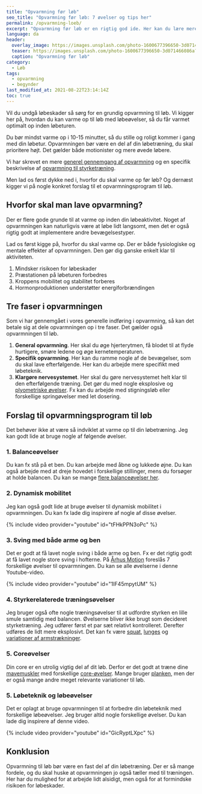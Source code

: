 ```yaml
---
title: "Opvarmning før løb"
seo_title: "Opvarmning før løb: 7 øvelser og tips her"
permalink: /opvarmning-loeb/
excerpt: "Opvarmning før løb er en rigtig god ide. Her kan du lære mere om forskelige faser i opvarmningen og gode opvarmningsøvelser til løb, så du kan præstere bedre og undgå skader."
language: da
header:
  overlay_image: https://images.unsplash.com/photo-1600677396650-3d071466086a?ixid=MnwxMjA3fDB8MHxzZWFyY2h8Mnx8d2FybXVwfGVufDB8fDB8fA%3D%3D&ixlib=rb-1.2.1&auto=format&fit=crop&h=630&w=1200&q=60
  teaser: https://images.unsplash.com/photo-1600677396650-3d071466086a?ixid=MnwxMjA3fDB8MHxzZWFyY2h8Mnx8d2FybXVwfGVufDB8fDB8fA%3D%3D&ixlib=rb-1.2.1&auto=format&fit=crop&h=300&w=400&q=10
  caption: "Opvarmning før løb"
category:
  - Løb
tags:
  - opvarmning
  - begynder
last_modified_at: 2021-08-22T23:14:14Z
toc: true
---
```


Vil du undgå løbeskader så sørg for en grundig opvarmning til løb. Vi kigger her på, hvordan du kan varme op til løb med løbeøvelser, så du får varmet optimalt op inden løbeturen.

Du bør mindst varme op i 10-15 minutter, så du stille og roligt kommer i gang med din løbetur.
Opvarmningen bør være en del af din løbetræning, du skal prioritere højt. Det gælder både motionister og mere øvede løbere.

Vi har skrevet en mere [generel gennemgang af opvarmning](/opvarmning/) og en specifik beskrivelse af [opvarmning til styrketræning](/opvarmning-styrketraening/).

Men lad os først dykke ned i, hvorfor du skal varme op før løb? Og dernæst kigger vi på nogle konkret forslag til et opvarmningsprogram til løb.

## Hvorfor skal man lave opvarmning?

Der er flere gode grunde til at varme op inden din løbeaktivitet. Noget af opvarmningen kan naturligvis være at løbe lidt langsomt, men det er også rigtig godt at implementere andre bevægelsestyper.

Lad os først kigge på, hvorfor du skal varme op. Der er både fysiologiske og mentale effekter af opvarmningen. Den gør dig ganske enkelt klar til aktiviteten.

1. Mindsker risikoen for løbeskader
2. Præstationen på løbeturen forbedres
3. Kroppens mobilitet og stabilitet forberes
4. Hormonproduktionen understøtter energiforbrændingen

## Tre faser i opvarmningen

Som vi har gennemgået i vores generelle indføring i opvarmning, så kan det betale sig at dele opvarmningen op i tre faser. Det gælder også opvarmningen til løb.

1. **General opvarmning**. Her skal du øge hjerterytmen, få blodet til at flyde hurtigere, smøre ledene og øge kernetemperaturen.
2. **Specifik opvarmning**. Her kan du ramme nogle af de bevægelser, som du skal lave efterfølgende. Her kan du arbejde mere specifikt med løbeteknik.
3. **Klargøre nervesystemet**. Her skal du gøre nervesystemet helt klar til den efterfølgende træning. Det gør du med nogle eksplosive og [plyometriske øvelser](/plyometrisk-traening/). Fx kan du arbejde med stigningsløb eller forskellige springøvelser med let dosering.

## Forslag til opvarmningsprogram til løb

Det behøver ikke at være så indviklet at varme op til din løbetræning. Jeg kan godt lide at bruge nogle af følgende øvelser.

### 1. Balanceøvelser

Du kan fx stå på et ben. Du kan arbejde med åbne og lukkede øjne. Du kan også arbejde med at dreje hovedet i forskellige stillinger, mens du forsøger at holde balancen. Du kan se mange [flere balanceøvelser her](/balance/).

### 2. Dynamisk mobilitet

Jeg kan også godt lide at bruge øvelser til dynamisk mobilitet i opvarmningen. Du kan fx lade dig inspirere af nogle af disse øvelser.

{% include video provider="youtube" id="tFHkPPN3oPc" %}

### 3. Sving med både arme og ben

Det er godt at få lavet nogle sving i både arme og ben. Fx er det rigtig godt at få lavet nogle store sving i hofterne. På [Århus Motion](https://www.aarhusmotion.dk/traening/blog/1026) foreslås 7 forskellige øvelser til opvarmningen. Du kan se alle øvelserne i denne Youtube-video.

{% include video provider="youtube" id="1IF45mpytUM" %}

### 4. Styrkerelaterede træningsøvelser

Jeg bruger også ofte nogle træningsøvelser til at udfordre styrken en lille smule samtidig med balancen. Øvelserne bliver ikke brugt som decideret styrketræning. Jeg udfører først et par sæt relativt kontrolleret. Derefter udføres de lidt mere eksplosivt. Det kan fx være [squat](/squat/), [lunges](/lunges/) og [variationer af armstrækninger](/armbojninger-eller-armstraekninger-pushups/).

### 5. Coreøvelser

Din core er en utrolig vigtig del af dit løb. Derfor er det godt at træne dine [mavemuskler](/muskler/mave/) med forskellige [core-øvelser](/core/). Mange bruger [planken](/oevelse/planken/), men der er også mange andre meget relevante variationer til løb.

### 5. Løbeteknik og løbeøvelser

Det er oplagt at bruge opvarmningen til at forbedre din løbeteknik med forskellige løbeøvelser. Jeg bruger altid nogle forskellige øvelser. Du kan lade dig inspirere af denne video.

{% include video provider="youtube" id="GicRyptLXpc" %}

## Konklusion

Opvarmning til løb bør være en fast del af din løbetræning. Der er så mange fordele, og du skal huske at opvarmningen jo også tæller med til træningen. Her har du mulighed for at arbejde lidt alsidigt, men også for at formindske risikoen for løbeskader.
